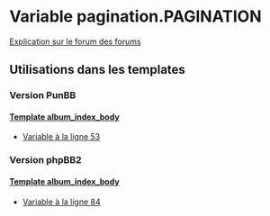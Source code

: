 # Variable pagination.PAGINATION
[Explication sur le forum des forums](http://forum.forumactif.com/t294113-listing-des-variables#pagination.PAGINATION)

## Utilisations dans les templates

### Version PunBB

#### [Template album_index_body](punbb/album_index_body.md)
* [Variable à la ligne 53](../punbb/album_index_body.tpl#L53)

### Version phpBB2

#### [Template album_index_body](subsilver/album_index_body.md)
* [Variable à la ligne 84](../subsilver/album_index_body.tpl#L84)